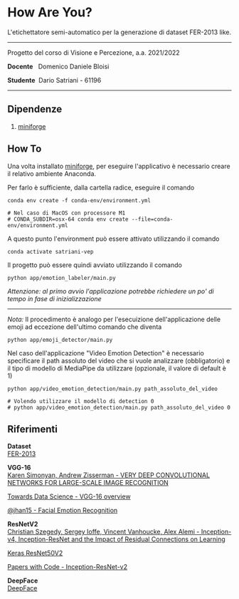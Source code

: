 # How Are You?
L'etichettatore semi-automatico per la generazione di dataset FER-2013 like.

---

Progetto del corso di Visione e Percezione, a.a. 2021/2022

**Docente** &nbsp;&nbsp;Domenico Daniele Bloisi

**Studente** &nbsp;Dario Satriani - 61196

---

## Dipendenze
1. [miniforge](https://github.com/conda-forge/miniforge)

## How To
Una volta installato [miniforge](https://github.com/conda-forge/miniforge), per eseguire l'applicativo è necessario creare il relativo ambiente Anaconda.

Per farlo è sufficiente, dalla cartella radice, eseguire il comando
```shell
conda env create -f conda-env/environment.yml

# Nel caso di MacOS con processore M1
# CONDA_SUBDIR=osx-64 conda env create --file=conda-env/environment.yml
```

A questo punto l'environment può essere attivato utilizzando il comando
```shell
conda activate satriani-vep
```

Il progetto può essere quindi avviato utilizzando il comando
```shell
python app/emotion_labeler/main.py
```
*Attenzione: al primo avvio l'applicazione potrebbe richiedere un po' di tempo in fase di inizializzazione*

---

*Nota:* Il procedimento è analogo per l'esecuizione dell'applicazione delle emoji ad eccezione dell'ultimo comando che diventa
```shell
python app/emoji_detector/main.py
```

Nel caso dell'applicazione "Video Emotion Detection" è necessario specificare il path assoluto del video che si vuole analizzare (obbligatorio) e il tipo di modello di MediaPipe da utilizzare (opzionale, il valore di default è 1)
```shell
python app/video_emotion_detection/main.py path_assoluto_del_video

# Volendo utilizzare il modello di detection 0
# python app/video_emotion_detection/main.py path_assoluto_del_video 0
```
## Riferimenti
**Dataset**  
<a href="https://www.kaggle.com/datasets/msambare/fer2013" target="_blank">FER-2013</a>  
  
**VGG-16**  
<a href="https://arxiv.org/pdf/1409.1556.pdf" target="_blank">
Karen Simonyan, Andrew Zisserman - VERY DEEP CONVOLUTIONAL NETWORKS FOR LARGE-SCALE
IMAGE RECOGNITION
</a>  
  
<a href="https://towardsdatascience.com/step-by-step-vgg16-implementation-in-keras-for-beginners-a833c686ae6c" target="_blank">Towards Data Science - VGG-16 overview</a>  
  
<a href="https://github.com/jhan15/facial_emotion_recognition" target="_blank">@jhan15 - Facial Emotion Recognition</a>  
  
**ResNetV2**  
<a href="https://arxiv.org/pdf/1602.07261v2.pdf" target="_blank">
Christian Szegedy, Sergey Ioffe, Vincent Vanhoucke, Alex Alemi - Inception-v4,
Inception-ResNet and the Impact of Residual Connections on Learning</a>  
  
<a href="https://keras.io/api/applications/resnet/#resnet50v2-function" target="_blank">Keras ResNet50V2</a>  
  
<a href="https://paperswithcode.com/method/inception-resnet-v2" target="_blank">Papers with Code - Inception-ResNet-v2</a>  
  
**DeepFace**  
<a href="https://github.com/serengil/deepface" target="_blank">DeepFace</a>
